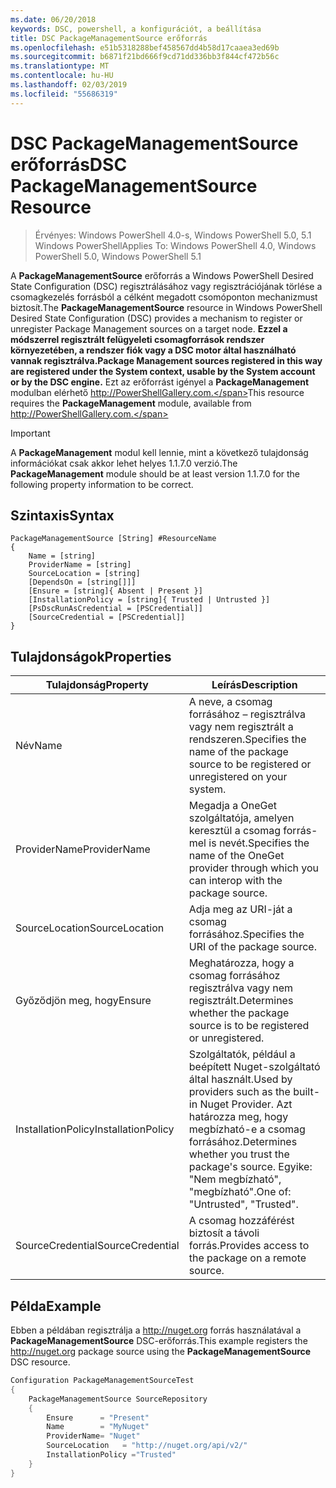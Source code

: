 ```yaml
---
ms.date: 06/20/2018
keywords: DSC, powershell, a konfigurációt, a beállítása
title: DSC PackageManagementSource erőforrás
ms.openlocfilehash: e51b5318288bef458567dd4b58d17caaea3ed69b
ms.sourcegitcommit: b6871f21bd666f9cd71dd336bb3f844cf472b56c
ms.translationtype: MT
ms.contentlocale: hu-HU
ms.lasthandoff: 02/03/2019
ms.locfileid: "55686319"
---
```

# <a name="dsc-packagemanagementsource-resource"></a><span data-ttu-id="fad90-103">DSC PackageManagementSource erőforrás</span><span class="sxs-lookup"><span data-stu-id="fad90-103">DSC PackageManagementSource Resource</span></span>

> <span data-ttu-id="fad90-104">Érvényes: Windows PowerShell 4.0-s, Windows PowerShell 5.0, 5.1 Windows PowerShell</span><span class="sxs-lookup"><span data-stu-id="fad90-104">Applies To: Windows PowerShell 4.0, Windows PowerShell 5.0, Windows PowerShell 5.1</span></span>

<span data-ttu-id="fad90-105">A **PackageManagementSource** erőforrás a Windows PowerShell Desired State Configuration (DSC) regisztrálásához vagy regisztrációjának törlése a csomagkezelés forrásból a célként megadott csomóponton mechanizmust biztosít.</span><span class="sxs-lookup"><span data-stu-id="fad90-105">The **PackageManagementSource** resource in Windows PowerShell Desired State Configuration (DSC) provides a mechanism to register or unregister Package Management sources on a target node.</span></span> <span data-ttu-id="fad90-106">**Ezzel a módszerrel regisztrált felügyeleti csomagforrások rendszer környezetében, a rendszer fiók vagy a DSC motor által használható vannak regisztrálva.**</span><span class="sxs-lookup"><span data-stu-id="fad90-106">**Package Management sources registered in this way are registered under the System context, usable by the System account or by the DSC engine.**</span></span> <span data-ttu-id="fad90-107">Ezt az erőforrást igényel a **PackageManagement** modulban elérhető http://PowerShellGallery.com.</span><span class="sxs-lookup"><span data-stu-id="fad90-107">This resource requires the **PackageManagement** module, available from http://PowerShellGallery.com.</span></span>

> [!IMPORTANT]
> <span data-ttu-id="fad90-108">A **PackageManagement** modul kell lennie, mint a következő tulajdonság információkat csak akkor lehet helyes 1.1.7.0 verzió.</span><span class="sxs-lookup"><span data-stu-id="fad90-108">The **PackageManagement** module should be at least version 1.1.7.0 for the following property information to be correct.</span></span>

## <a name="syntax"></a><span data-ttu-id="fad90-109">Szintaxis</span><span class="sxs-lookup"><span data-stu-id="fad90-109">Syntax</span></span>

```
PackageManagementSource [String] #ResourceName
{
    Name = [string]
    ProviderName = [string]
    SourceLocation = [string]
    [DependsOn = [string[]]]
    [Ensure = [string]{ Absent | Present }]
    [InstallationPolicy = [string]{ Trusted | Untrusted }]
    [PsDscRunAsCredential = [PSCredential]]
    [SourceCredential = [PSCredential]]
}
```

## <a name="properties"></a><span data-ttu-id="fad90-110">Tulajdonságok</span><span class="sxs-lookup"><span data-stu-id="fad90-110">Properties</span></span>

|  <span data-ttu-id="fad90-111">Tulajdonság</span><span class="sxs-lookup"><span data-stu-id="fad90-111">Property</span></span>  |  <span data-ttu-id="fad90-112">Leírás</span><span class="sxs-lookup"><span data-stu-id="fad90-112">Description</span></span>   |
|---|---|
| <span data-ttu-id="fad90-113">Név</span><span class="sxs-lookup"><span data-stu-id="fad90-113">Name</span></span>| <span data-ttu-id="fad90-114">A neve, a csomag forrásához – regisztrálva vagy nem regisztrált a rendszeren.</span><span class="sxs-lookup"><span data-stu-id="fad90-114">Specifies the name of the package source to be registered or unregistered on your system.</span></span>|
| <span data-ttu-id="fad90-115">ProviderName</span><span class="sxs-lookup"><span data-stu-id="fad90-115">ProviderName</span></span>| <span data-ttu-id="fad90-116">Megadja a OneGet szolgáltatója, amelyen keresztül a csomag forrás-mel is nevét.</span><span class="sxs-lookup"><span data-stu-id="fad90-116">Specifies the name of the OneGet provider through which you can interop with the package source.</span></span>|
| <span data-ttu-id="fad90-117">SourceLocation</span><span class="sxs-lookup"><span data-stu-id="fad90-117">SourceLocation</span></span>| <span data-ttu-id="fad90-118">Adja meg az URI-ját a csomag forrásához.</span><span class="sxs-lookup"><span data-stu-id="fad90-118">Specifies the URI of the package source.</span></span>|
| <span data-ttu-id="fad90-119">Győződjön meg, hogy</span><span class="sxs-lookup"><span data-stu-id="fad90-119">Ensure</span></span>| <span data-ttu-id="fad90-120">Meghatározza, hogy a csomag forrásához regisztrálva vagy nem regisztrált.</span><span class="sxs-lookup"><span data-stu-id="fad90-120">Determines whether the package source is to be registered or unregistered.</span></span>|
| <span data-ttu-id="fad90-121">InstallationPolicy</span><span class="sxs-lookup"><span data-stu-id="fad90-121">InstallationPolicy</span></span>| <span data-ttu-id="fad90-122">Szolgáltatók, például a beépített Nuget-szolgáltató által használt.</span><span class="sxs-lookup"><span data-stu-id="fad90-122">Used by providers such as the built-in Nuget Provider.</span></span> <span data-ttu-id="fad90-123">Azt határozza meg, hogy megbízható-e a csomag forrásához.</span><span class="sxs-lookup"><span data-stu-id="fad90-123">Determines whether you trust the package's source.</span></span> <span data-ttu-id="fad90-124">Egyike: "Nem megbízható", "megbízható".</span><span class="sxs-lookup"><span data-stu-id="fad90-124">One of: "Untrusted", "Trusted".</span></span>|
| <span data-ttu-id="fad90-125">SourceCredential</span><span class="sxs-lookup"><span data-stu-id="fad90-125">SourceCredential</span></span>| <span data-ttu-id="fad90-126">A csomag hozzáférést biztosít a távoli forrás.</span><span class="sxs-lookup"><span data-stu-id="fad90-126">Provides access to the package on a remote source.</span></span>|

## <a name="example"></a><span data-ttu-id="fad90-127">Példa</span><span class="sxs-lookup"><span data-stu-id="fad90-127">Example</span></span>

<span data-ttu-id="fad90-128">Ebben a példában regisztrálja a http://nuget.org forrás használatával a **PackageManagementSource** DSC-erőforrás.</span><span class="sxs-lookup"><span data-stu-id="fad90-128">This example registers the http://nuget.org package source using the **PackageManagementSource** DSC resource.</span></span>

```powershell
Configuration PackageManagementSourceTest
{
    PackageManagementSource SourceRepository
    {
        Ensure      = "Present"
        Name        = "MyNuget"
        ProviderName= "Nuget"
        SourceLocation   = "http://nuget.org/api/v2/"
        InstallationPolicy ="Trusted"
    }
}
```